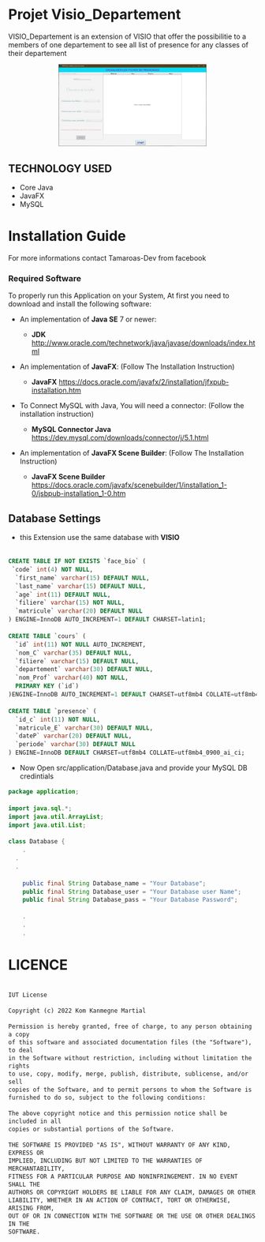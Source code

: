 # Projet Visio_Departement

VISIO_Departement is an extension of VISIO that offer the possibilitie to a members of one departement to see all list of presence for any classes of their departement

<p align="center">
 <img src="./VISIODep.png" alt="Logo" style="width: 300px;"/></div>
</p>


## TECHNOLOGY USED
* Core Java
* JavaFX
* MySQL


# Installation Guide
For more informations contact Tamaroas-Dev from facebook

### Required Software
To properly run this Application on your System, At first you need to download and install the following software:

 * An implementation of **Java SE** 7 or newer:
   * **JDK**  http://www.oracle.com/technetwork/java/javase/downloads/index.html
 
 * An implementation of **JavaFX**: (Follow The Installation Instruction)
   * **JavaFX**  https://docs.oracle.com/javafx/2/installation/jfxpub-installation.htm

 * To Connect MySQL with Java, You will need a connector: (Follow the installation instruction)
   * **MySQL Connector Java**  https://dev.mysql.com/downloads/connector/j/5.1.html
  
 * An implementation of **JavaFX Scene Builder**: (Follow The Installation Instruction)
   * **JavaFX Scene Builder**  https://docs.oracle.com/javafx/scenebuilder/1/installation_1-0/jsbpub-installation_1-0.htm
 

## Database Settings 
* this Extension use the same database with **VISIO**
```sql

CREATE TABLE IF NOT EXISTS `face_bio` (
 `code` int(4) NOT NULL,
  `first_name` varchar(15) DEFAULT NULL,
  `last_name` varchar(15) DEFAULT NULL,
  `age` int(11) DEFAULT NULL,
  `filiere` varchar(15) NOT NULL,
  `matricule` varchar(20) DEFAULT NULL
) ENGINE=InnoDB AUTO_INCREMENT=1 DEFAULT CHARSET=latin1;

CREATE TABLE `cours` (
  `id` int(11) NOT NULL AUTO_INCREMENT,
  `nom_C` varchar(35) DEFAULT NULL,
  `filiere` varchar(15) DEFAULT NULL,
  `departement` varchar(30) DEFAULT NULL,
  `nom_Prof` varchar(40) NOT NULL,
  PRIMARY KEY (`id`)
)ENGINE=InnoDB AUTO_INCREMENT=1 DEFAULT CHARSET=utf8mb4 COLLATE=utf8mb4_0900_ai_ci;

CREATE TABLE `presence` (
  `id_c` int(11) NOT NULL,
  `matricule_E` varchar(30) DEFAULT NULL,
  `dateP` varchar(20) DEFAULT NULL,
  `periode` varchar(30) DEFAULT NULL
) ENGINE=InnoDB DEFAULT CHARSET=utf8mb4 COLLATE=utf8mb4_0900_ai_ci;

```

* Now Open src/application/Database.java and provide your MySQL DB credintials
```java
package application;

import java.sql.*;
import java.util.ArrayList;
import java.util.List;

class Database {
	.
  .
  .

	public final String Database_name = "Your Database";
	public final String Database_user = "Your Database user Name";
	public final String Database_pass = "Your Database Password";

	.
	.
	.
```
# LICENCE

```licence

IUT License

Copyright (c) 2022 Kom Kanmegne Martial

Permission is hereby granted, free of charge, to any person obtaining a copy
of this software and associated documentation files (the "Software"), to deal
in the Software without restriction, including without limitation the rights
to use, copy, modify, merge, publish, distribute, sublicense, and/or sell
copies of the Software, and to permit persons to whom the Software is
furnished to do so, subject to the following conditions:

The above copyright notice and this permission notice shall be included in all
copies or substantial portions of the Software.

THE SOFTWARE IS PROVIDED "AS IS", WITHOUT WARRANTY OF ANY KIND, EXPRESS OR
IMPLIED, INCLUDING BUT NOT LIMITED TO THE WARRANTIES OF MERCHANTABILITY,
FITNESS FOR A PARTICULAR PURPOSE AND NONINFRINGEMENT. IN NO EVENT SHALL THE
AUTHORS OR COPYRIGHT HOLDERS BE LIABLE FOR ANY CLAIM, DAMAGES OR OTHER
LIABILITY, WHETHER IN AN ACTION OF CONTRACT, TORT OR OTHERWISE, ARISING FROM,
OUT OF OR IN CONNECTION WITH THE SOFTWARE OR THE USE OR OTHER DEALINGS IN THE
SOFTWARE.

```

       

 


